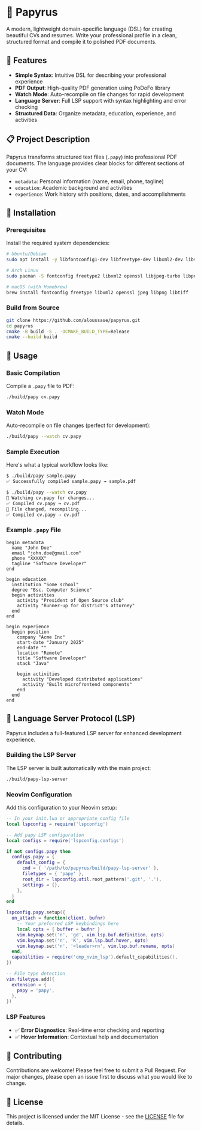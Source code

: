 # 📜 Papyrus

A modern, lightweight domain-specific language (DSL) for creating beautiful CVs and resumes. Write your professional profile in a clean, structured format and compile it to polished PDF documents.

## 🚀 Features

- **Simple Syntax**: Intuitive DSL for describing your professional experience
- **PDF Output**: High-quality PDF generation using PoDoFo library
- **Watch Mode**: Auto-recompile on file changes for rapid development
- **Language Server**: Full LSP support with syntax highlighting and error checking
- **Structured Data**: Organize metadata, education, experience, and activities

## 📋 Project Description

Papyrus transforms structured text files (`.papy`) into professional PDF documents. The language provides clear blocks for different sections of your CV:

- `metadata`: Personal information (name, email, phone, tagline)
- `education`: Academic background and activities
- `experience`: Work history with positions, dates, and accomplishments

## 🔧 Installation

### Prerequisites

Install the required system dependencies:

```bash
# Ubuntu/Debian
sudo apt install -y libfontconfig1-dev libfreetype-dev libxml2-dev libssl-dev libjpeg-dev libpng-dev libtiff-dev

# Arch Linux
sudo pacman -S fontconfig freetype2 libxml2 openssl libjpeg-turbo libpng libtiff

# macOS (with Homebrew)
brew install fontconfig freetype libxml2 openssl jpeg libpng libtiff
```

### Build from Source

```bash
git clone https://github.com/aloussase/papyrus.git
cd papyrus
cmake -B build -S . -DCMAKE_BUILD_TYPE=Release
cmake --build build
```

## 🎯 Usage

### Basic Compilation

Compile a `.papy` file to PDF:

```bash
./build/papy cv.papy
```

### Watch Mode

Auto-recompile on file changes (perfect for development):

```bash
./build/papy --watch cv.papy
```

### Sample Execution

Here's what a typical workflow looks like:

```bash
$ ./build/papy sample.papy
✅ Successfully compiled sample.papy → sample.pdf

$ ./build/papy --watch cv.papy
🔄 Watching cv.papy for changes...
✅ Compiled cv.papy → cv.pdf
🔄 File changed, recompiling...
✅ Compiled cv.papy → cv.pdf
```

### Example `.papy` File

```papy
begin metadata
  name "John Doe"
  email "john.doe@gmail.com"
  phone "XXXXX"
  tagline "Software Developer"
end

begin education
  institution "Some school"
  degree "Bsc. Computer Science"
  begin activities
    activity "President of Open Source club"
    activity "Runner-up for district's attorney"
  end
end

begin experience
  begin position
    company "Acme Inc"
    start-date "January 2025"
    end-date ""
    location "Remote"
    title "Software Developer"
    stack "Java"

    begin activities
      activity "Developed distributed applications"
      activity "Built microfrontend components"
    end
  end
end
```

## 🔧 Language Server Protocol (LSP)

Papyrus includes a full-featured LSP server for enhanced development experience.

### Building the LSP Server

The LSP server is built automatically with the main project:

```bash
./build/papy-lsp-server
```

### Neovim Configuration

Add this configuration to your Neovim setup:

```lua
-- In your init.lua or appropriate config file
local lspconfig = require('lspconfig')

-- Add papy LSP configuration
local configs = require('lspconfig.configs')

if not configs.papy then
  configs.papy = {
    default_config = {
      cmd = { '/path/to/papyrus/build/papy-lsp-server' },
      filetypes = { 'papy' },
      root_dir = lspconfig.util.root_pattern('.git', '.'),
      settings = {},
    },
  }
end

lspconfig.papy.setup({
  on_attach = function(client, bufnr)
    -- Your preferred LSP keybindings here
    local opts = { buffer = bufnr }
    vim.keymap.set('n', 'gd', vim.lsp.buf.definition, opts)
    vim.keymap.set('n', 'K', vim.lsp.buf.hover, opts)
    vim.keymap.set('n', '<leader>rn', vim.lsp.buf.rename, opts)
  end,
  capabilities = require('cmp_nvim_lsp').default_capabilities(),
})

-- File type detection
vim.filetype.add({
  extension = {
    papy = 'papy',
  },
})
```

### LSP Features

- ✅ **Error Diagnostics**: Real-time error checking and reporting
- ✅ **Hover Information**: Contextual help and documentation

## 🤝 Contributing

Contributions are welcome! Please feel free to submit a Pull Request. For major changes, please open an issue first to discuss what you would like to change.

## 📄 License

This project is licensed under the MIT License - see the [LICENSE](LICENSE) file for details.
